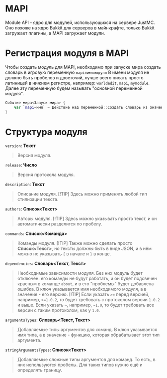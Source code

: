 # MAPI
Module API - ядро для модулей, использующихся на сервере JustMC. Оно похоже на ядро Bukkit для серверов в майнкрафте, только Bukkit загружает плагины, а MAPI загружает модули.

# Регистрация модуля в MAPI
Чтобы создать модуль для MAPI, необходимо при запуске мира создать словарь в игровую переменную `mapi=имямодуля` В имени модуля не должно быть пробелов и двоеточий, лучше всего писать просто латиницей в нижнем регистре, например: `worldedit`, `mapi`, `mymodule`. Далее эту переменную будем называть "основной переменной модуля".

```kt
Событие мира<Запуск мира> {
    var `mapi=имя` = Действие над переменной::Создать словарь из значений();
}
```

# Структура модуля
`version`: **Текст**
> Версия модуля.



`release`: **Число**
> Версия протокола модуля.



`description`: **Текст**
> Описание модуля.
> [!TIP]
> Здесь можно применять любой тип стилизации текста.



`authors`: **Список<Текст>**
> Авторы модуля. 
> [!TIP]
> Здесь можно указывать просто текст, и он автоматически разделится по пробелу.



`commands`: **Список<Команда>**
> Команды модуля.
> [!TIP]
> Также можно сделать просто **Список<Текст>**, но тексты должны быть в виде JSON, и в нём можно не указывать `{` в начале и `}` в конце.



`dependencies`: **Словарь<Текст, Текст>**
> Необходимые зависимости модуля. Без них модуль будет отключён: его команды не будут работать, и он будет подсвечен красным в команде `about`, и в его "проблемы" будет добавлена ошибка. В ключ указывается имя необходимого модуля, а в значение - его версию. 
> [!TIP]
> Если указать `>=` перед версией, например, `>=1.0.2`, то будет требовать с протоколом версии `1.0.2` и выше. 
> Если указать `~`, например, `~1.0`, то будет требовать все версии с таким протоколом, как у `1.0`.



`argumentsTypes`: **Словарь<Текст, Текст>**
> Добавляемые типы аргументов для команд. В ключ указывается имя типа, а в значение - функцию, которая обрабатывает этот тип аргумента.



`stringArgumentsTypes`: **Список<Текст>**
> Добавляемые сложные типы аргументов для команд. То есть, в них используются пробелы. Для таких типов нужно ещё и определять границу.

